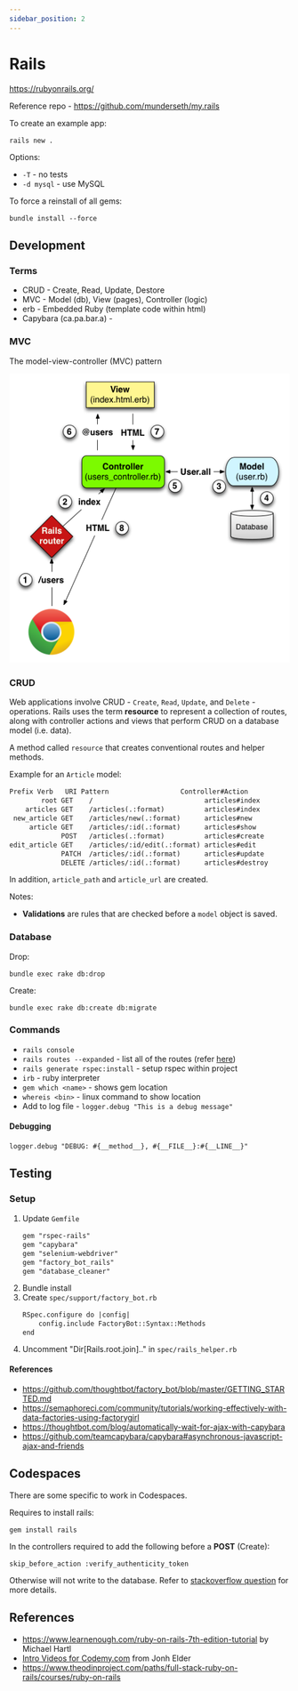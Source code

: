 ```yaml
---
sidebar_position: 2
---
```


# Rails

https://rubyonrails.org/


Reference repo - https://github.com/munderseth/my.rails

To create an example app:
```
rails new .
```

Options:
- `-T` - no tests
- `-d mysql` - use MySQL


To force a reinstall of all gems:
```
bundle install --force
```
## Development

### Terms

- CRUD - Create, Read, Update, Destore
- MVC - Model (db), View (pages), Controller (logic)
- erb - Embedded Ruby (template code within html)
- Capybara (ca.pa.bar.a) -

### MVC
The model-view-controller (MVC) pattern

![Model-View-Controller](../assets/rails-mvc.png "Model View Controller")

### CRUD
Web applications involve CRUD -  `Create`, `Read`, `Update`, and `Delete` - operations. Rails uses the term **resource** to represent a collection of routes, along with controller actions and views that perform CRUD on a database model (i.e. data).

A method called `resource` that creates conventional routes and helper methods.

Example for an `Article` model:
```
Prefix Verb   URI Pattern                  Controller#Action
        root GET    /                            articles#index
    articles GET    /articles(.:format)          articles#index
 new_article GET    /articles/new(.:format)      articles#new
     article GET    /articles/:id(.:format)      articles#show
             POST   /articles(.:format)          articles#create
edit_article GET    /articles/:id/edit(.:format) articles#edit
             PATCH  /articles/:id(.:format)      articles#update
             DELETE /articles/:id(.:format)      articles#destroy
```

In addition, `article_path` and `article_url` are created.

Notes:
- **Validations** are rules that are checked before a `model` object is saved.

### Database

Drop:
```
bundle exec rake db:drop
```
Create:
```
bundle exec rake db:create db:migrate
```

### Commands

- `rails console`
- `rails routes --expanded` - list all of the routes (refer [here](https://www.bigbinary.com/blog/rails-5-options-for-rake-routes))
- `rails generate rspec:install` - setup rspec within project
- `irb` - ruby interpreter
- `gem which <name>` - shows gem location
- `whereis <bin>` - linux command to show location
- Add to log file - `logger.debug "This is a debug message"`

#### Debugging

```
logger.debug "DEBUG: #{__method__}, #{__FILE__}:#{__LINE__}"
```

## Testing

### Setup

1. Update `Gemfile`
    ```
    gem "rspec-rails"
    gem "capybara"
    gem "selenium-webdriver"
    gem "factory_bot_rails"
    gem "database_cleaner"
    ```
2. Bundle install
3. Create `spec/support/factory_bot.rb`
   ```
   RSpec.configure do |config|
       config.include FactoryBot::Syntax::Methods
   end
   ```
4. Uncomment "Dir[Rails.root.join].." in `spec/rails_helper.rb`


#### References

- https://github.com/thoughtbot/factory_bot/blob/master/GETTING_STARTED.md
- https://semaphoreci.com/community/tutorials/working-effectively-with-data-factories-using-factorygirl
- https://thoughtbot.com/blog/automatically-wait-for-ajax-with-capybara
- https://github.com/teamcapybara/capybara#asynchronous-javascript-ajax-and-friends


## Codespaces
There are some specific to work in Codespaces.

Requires to install rails:
```
gem install rails
```

In the controllers required to add the following before a **POST** (Create):
```
skip_before_action :verify_authenticity_token
```
Otherwise will not write to the database. Refer to [stackoverflow question](https://stackoverflow.com/questions/65688157/why-is-my-http-origin-header-not-matching-request-base-url-and-how-to-fix) for more details.

## References

- https://www.learnenough.com/ruby-on-rails-7th-edition-tutorial by Michael Hartl
- [Intro Videos for Codemy.com](https://www.classcentral.com/classroom/freecodecamp-learn-ruby-on-rails-full-course-57811) from Jonh Elder
- https://www.theodinproject.com/paths/full-stack-ruby-on-rails/courses/ruby-on-rails

